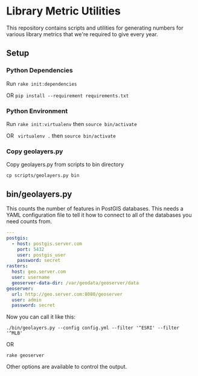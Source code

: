 
# Library Metric Utilities

This repository contains scripts and utilities for generating numbers for
various library metrics that we're required to give every year.

## Setup

### Python Dependencies

Run `rake init:dependencies`

OR `pip install --requirement requirements.txt`

### Python Environment

Run `rake init:virtualenv` then `source bin/activate`

OR ` virtualenv .` then `source bin/activate`

### Copy geolayers.py

Copy geolayers.py from scripts to bin directory

`cp scripts/geolayers.py bin`



## bin/geolayers.py

This counts the number of features in PostGIS databases. This needs a YAML
configuration file to tell it how to connect to all of the databases you need
counts from.

```yaml
---
postgis:
  - host: postgis.server.com
    port: 5432
    user: postgis_user
    password: secret
rasters:
  host: geo.server.com
  user: username
  geoserver-data-dir: /var/geodata/geoserver/data
geoserver:
  url: http://geo.server.com:8080/geoserver
  user: admin
  password: secret
```

Now you can call it like this:

```shell
./bin/geolayers.py --config config.yml --filter '^ESRI' --filter '^MLB'
```

OR

```shell
rake geoserver
```

Other options are available to control the output.

